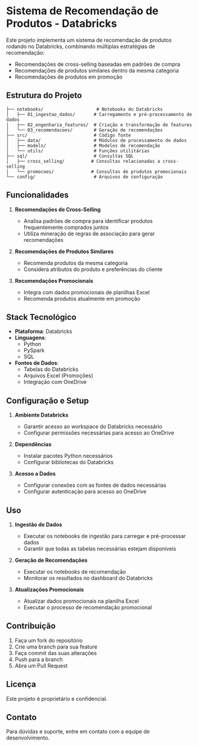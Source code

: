 # Sistema de Recomendação de Produtos - Databricks

Este projeto implementa um sistema de recomendação de produtos rodando no Databricks, combinando múltiplas estratégias de recomendação:
- Recomendações de cross-selling baseadas em padrões de compra
- Recomendações de produtos similares dentro da mesma categoria
- Recomendações de produtos em promoção

## Estrutura do Projeto

```
├── notebooks/                    # Notebooks do Databricks
│   ├── 01_ingestao_dados/       # Carregamento e pré-processamento de dados
│   ├── 02_engenharia_features/  # Criação e transformação de features
│   └── 03_recomendacoes/        # Geração de recomendações
├── src/                         # Código fonte
│   ├── data/                    # Módulos de processamento de dados
│   ├── models/                  # Modelos de recomendação
│   └── utils/                   # Funções utilitárias
├── sql/                         # Consultas SQL
│   ├── cross_selling/          # Consultas relacionadas a cross-selling
│   └── promocoes/              # Consultas de produtos promocionais
└── config/                      # Arquivos de configuração
```

## Funcionalidades

1. **Recomendações de Cross-Selling**
   - Analisa padrões de compra para identificar produtos frequentemente comprados juntos
   - Utiliza mineração de regras de associação para gerar recomendações

2. **Recomendações de Produtos Similares**
   - Recomenda produtos da mesma categoria
   - Considera atributos do produto e preferências do cliente

3. **Recomendações Promocionais**
   - Integra com dados promocionais de planilhas Excel
   - Recomenda produtos atualmente em promoção

## Stack Tecnológico

- **Plataforma**: Databricks
- **Linguagens**: 
  - Python
  - PySpark
  - SQL
- **Fontes de Dados**:
  - Tabelas do Databricks
  - Arquivos Excel (Promoções)
  - Integração com OneDrive

## Configuração e Setup

1. **Ambiente Databricks**
   - Garantir acesso ao workspace do Databricks necessário
   - Configurar permissões necessárias para acesso ao OneDrive

2. **Dependências**
   - Instalar pacotes Python necessários
   - Configurar bibliotecas do Databricks

3. **Acesso a Dados**
   - Configurar conexões com as fontes de dados necessárias
   - Configurar autenticação para acesso ao OneDrive

## Uso

1. **Ingestão de Dados**
   - Executar os notebooks de ingestão para carregar e pré-processar dados
   - Garantir que todas as tabelas necessárias estejam disponíveis

2. **Geração de Recomendações**
   - Executar os notebooks de recomendação
   - Monitorar os resultados no dashboard do Databricks

3. **Atualizações Promocionais**
   - Atualizar dados promocionais na planilha Excel
   - Executar o processo de recomendação promocional

## Contribuição

1. Faça um fork do repositório
2. Crie uma branch para sua feature
3. Faça commit das suas alterações
4. Push para a branch
5. Abra um Pull Request

## Licença

Este projeto é proprietário e confidencial.

## Contato

Para dúvidas e suporte, entre em contato com a equipe de desenvolvimento. 

